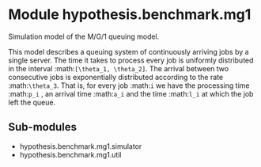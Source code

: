 Module hypothesis.benchmark.mg1
===============================
Simulation model of the M/G/1 queuing model.

This model describes a queuing system of continuously arriving jobs by a
single server. The time it takes to process every job is uniformly
distributed in the interval :math:`[\theta_1, \theta_2]`. The arrival
between two consecutive jobs is exponentially distributed according to
the rate :math:`\theta_3`. That is, for
every job :math:`i` we have the processing time :math:`p_i` , an arrival
time :math:`a_i` and the time :math:`l_i` at which the job left the queue.

Sub-modules
-----------
* hypothesis.benchmark.mg1.simulator
* hypothesis.benchmark.mg1.util